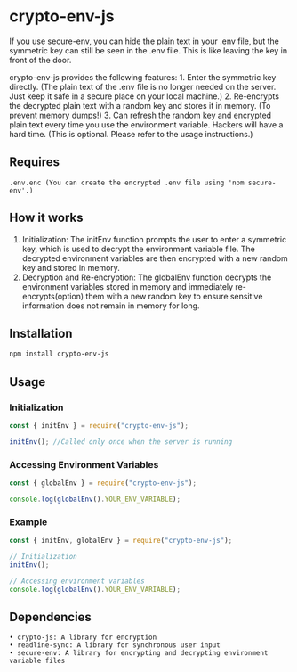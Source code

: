 # crypto-env-js

If you use secure-env, you can hide the plain text in your .env file, but the symmetric key can still be seen in the .env file. This is like leaving the key in front of the door.

crypto-env-js provides the following features: 1. Enter the symmetric key directly. (The plain text of the .env file is no longer needed on the server. Just keep it safe in a secure place on your local machine.) 2. Re-encrypts the decrypted plain text with a random key and stores it in memory. (To prevent memory dumps!) 3. Can refresh the random key and encrypted plain text every time you use the environment variable. Hackers will have a hard time. (This is optional. Please refer to the usage instructions.)

## Requires

    .env.enc (You can create the encrypted .env file using 'npm secure-env'.)

## How it works

1. Initialization: The initEnv function prompts the user to enter a symmetric key, which is used to decrypt the environment variable file. The decrypted environment variables are then encrypted with a new random key and stored in memory.
2. Decryption and Re-encryption: The globalEnv function decrypts the environment variables stored in memory and immediately re-encrypts(option) them with a new random key to ensure sensitive information does not remain in memory for long.

## Installation

```bash
npm install crypto-env-js
```

## Usage

### Initialization

```javascript
const { initEnv } = require("crypto-env-js");

initEnv(); //Called only once when the server is running
```

### Accessing Environment Variables

```javascript
const { globalEnv } = require("crypto-env-js");

console.log(globalEnv().YOUR_ENV_VARIABLE);
```

### Example

```javascript
const { initEnv, globalEnv } = require("crypto-env-js");

// Initialization
initEnv();

// Accessing environment variables
console.log(globalEnv().YOUR_ENV_VARIABLE);
```

## Dependencies

    • crypto-js: A library for encryption
    • readline-sync: A library for synchronous user input
    • secure-env: A library for encrypting and decrypting environment variable files
